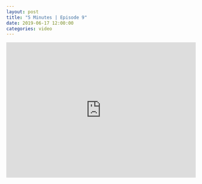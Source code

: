 ```yaml
---
layout: post		
title: "5 Minutes | Episode 9"		
date: 2019-06-17 12:00:00		
categories: video
---
```


<iframe src="https://player.vimeo.com/video/342747942" width="100%" height="360" frameborder="0" allow="autoplay; fullscreen" allowfullscreen></iframe>